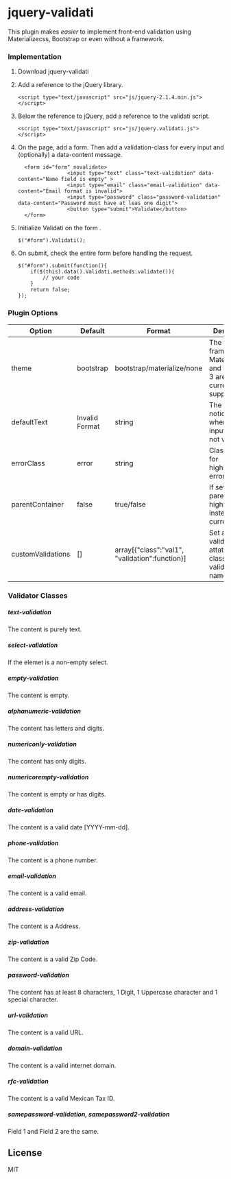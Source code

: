 # jquery-validati
This plugin makes *easier* to implement front-end validation using Materializecss, Bootstrap or even without a framework.

### Implementation

1.  Download jquery-validati
2.  Add a reference to the jQuery library.
    ```
    <script type="text/javascript" src="js/jquery-2.1.4.min.js"></script>
    ```
    
3.  Below the reference to jQuery, add a reference to the validati script.
    ```
    <script type="text/javascript" src="js/jquery.validati.js"></script>
    ```
    
4.  On the page, add a form. Then add a validation-class for every input and (optionally) a data-content message.
    ```
      <form id="form" novalidate>
                    <input type="text" class="text-validation" data-content="Name field is empty" >
                    <input type="email" class="email-validation" data-content="Email format is invalid">
                    <input type="password" class="password-validation"  data-content="Password must have at leas one digit">
                    <button type="submit">Validate</button>
      </form>
    ```
    
5.  Initialize Validati on the form .
    ```
    $("#form").Validati();
    ```
6.  On submit, check the entire form before handling the request.
    
    ```
    $("#form").submit(function(){
        if($(this).data().Validati.methods.validate()){
            // your code
        }
        return false;
    });
    ```
    
### Plugin Options

| Option | Default | Format | Description|
| ------ | ------- | ------- | ---------- |
| theme| bootstrap  | bootstrap/materialize/none | The front-end framework. Materializecss and Bootstrap 3 are currently supported. |
| defaultText| Invalid Format | string | The default notice text when any input field is not valid.  |
| errorClass| error | string | Class name for highlighting errors. |
| parentContainer| false | true/false | If set, the div parent will be highlighted insted of the current field. |
| customValidations | [] | array[{"class":"val1", "validation":function}] | Set a custom validation and attatch it to a class-validation name. |

### Validator Classes
##### text-validation
The content is purely text.
##### select-validation
If the elemet is a non-empty select.
##### empty-validation
The content is empty.
##### alphanumeric-validation
The content has letters and digits.
##### numericonly-validation
The content has only digits.
##### numericorempty-validation
The content is empty or has digits.
##### date-validation
The content is a valid date [YYYY-mm-dd].
##### phone-validation
The content is a phone number.
##### email-validation
The content is a valid email.
##### address-validation
The content is a Address.
##### zip-validation
The content is a valid Zip Code.
##### password-validation
The content has at least 8 characters, 1 Digit, 1 Uppercase character and 1 special character.
##### url-validation
The content is a valid URL.
##### domain-validation
The content is a valid internet domain.
##### rfc-validation
The content is a valid Mexican Tax ID.
##### samepassword-validation, samepassword2-validation
Field 1 and Field 2 are the same.

License
----

MIT

